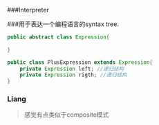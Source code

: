 ###Interpreter


###用于表达一个编程语言的syntax tree.

```java
public abstract class Expression{
    
}

public class PlusExpression extends Expression{
    private Expression left; //递归结构
    private Expression rigth; //递归结构
}

```

### Liang
> 感觉有点类似于composite模式